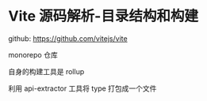 # Vite 源码解析-目录结构和构建

github: https://github.com/vitejs/vite

monorepo 仓库

自身的构建工具是 rollup

利用 api-extractor 工具将 type 打包成一个文件
